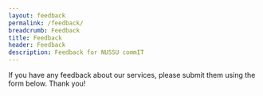 ```yaml
---
layout: feedback
permalink: /feedback/
breadcrumb: Feedback
title: Feedback
header: Feedback
description: Feedback for NUSSU commIT
---
```


If you have any feedback about our services, please submit them using the form below. Thank you!
